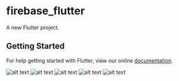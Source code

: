 # firebase_flutter

A new Flutter project.

## Getting Started

For help getting started with Flutter, view our online
[documentation](https://flutter.io/).

![alt text](https://raw.githubusercontent.com/ayushkarn739/TechEventsHackDay/blob/master/screens/Screenshot_1543666674.png)
![alt text](https://raw.githubusercontent.com/ayushkarn739/TechEventsHackDay/blob/master/screens/Screenshot_1543666695.png)
![alt text](https://raw.githubusercontent.com/ayushkarn739/TechEventsHackDay/blob/master/screens/Screenshot_1543666698.png)
![alt text](https://raw.githubusercontent.com/ayushkarn739/TechEventsHackDay/blob/master/screens/Screenshot_1543666706.png)
![alt text](https://raw.githubusercontent.com/ayushkarn739/TechEventsHackDay/blob/master/screens/Screenshot_1543666710.png)
